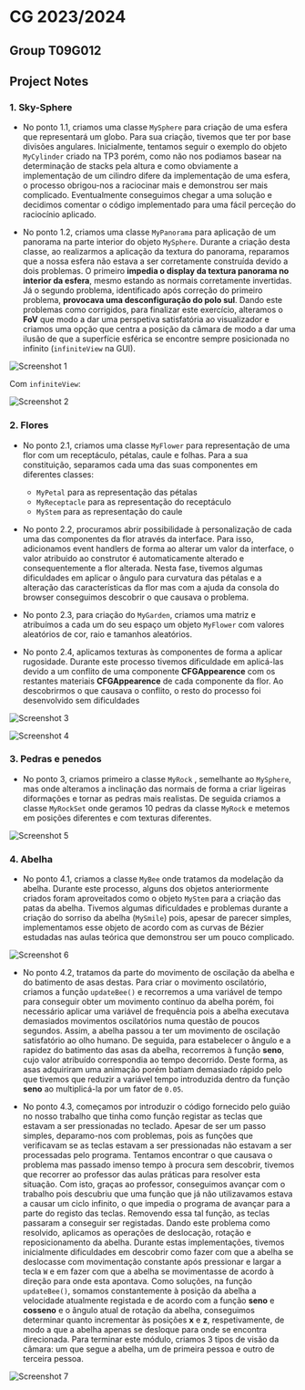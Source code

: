 # CG 2023/2024

## Group T09G012

## Project Notes

### 1. Sky-Sphere

- No ponto 1.1, criamos uma classe `MySphere` para criação de uma esfera que representará um globo. Para sua criação, tivemos que ter por base divisões angulares. Inicialmente, tentamos seguir o exemplo do objeto `MyCylinder` criado na TP3 porém, como não nos podiamos basear na determinação de stacks pela altura e como obviamente a implementação de um cilindro difere da implementação de uma esfera, o processo obrigou-nos a raciocinar mais e demonstrou ser mais complicado. Eventualmente conseguimos chegar a uma solução e decidimos comentar o código implementado para uma fácil perceção do raciocínio aplicado.

- No ponto 1.2, criamos uma classe `MyPanorama` para aplicação de um panorama na parte interior do objeto `MySphere`. Durante a criação desta classe, ao realizarmos a aplicação da textura do panorama, reparamos que a nossa esfera não estava a ser corretamente construída devido a dois problemas. O primeiro **impedia o display da textura panorama no interior da esfera**, mesmo estando as normais corretamente invertidas. Já o segundo problema, identificado após correção do primeiro problema, **provocava uma desconfiguração do polo sul**. Dando este problemas como corrigidos, para finalizar este exercício, alteramos o **FoV** que modo a dar uma perspetiva satisfatória ao visualizador e criamos uma opção que centra a posição da câmara de modo a dar uma ilusão de que a superfície esférica se encontre sempre posicionada no infinito (`infiniteView` na GUI).

![Screenshot 1](screenshots/project-t09g12-1a.png)

Com `infiniteView`:

![Screenshot 2](screenshots/project-t09g12-1b.png)



### 2. Flores

- No ponto 2.1, criamos uma classe `MyFlower` para representação de uma flor com um receptáculo, pétalas, caule e folhas. Para a sua constituição, separamos cada uma das suas componentes em diferentes classes:
    -  `MyPetal` para as representação das pétalas
    -  `MyReceptacle` para as representação do receptáculo
    -  `MyStem` para as representação do caule 

- No ponto 2.2, procuramos abrir possibilidade à personalização de cada uma das componentes da flor através da interface. Para isso, adicionamos event handlers de forma ao alterar um valor da interface, o valor atribuido ao construtor é automaticamente alterado e consequentemente a flor alterada. Nesta fase, tivemos algumas dificuldades em aplicar o ângulo para curvatura das pétalas e a alteração das características da flor mas com a ajuda da consola do browser conseguimos descobrir o que causava o problema.

- No ponto 2.3, para criação do `MyGarden`, criamos uma matriz e atribuímos a cada um do seu espaço um objeto `MyFlower` com valores aleatórios de cor, raio e tamanhos aleatórios.

- No ponto 2.4, aplicamos texturas às componentes de forma a aplicar rugosidade. Durante este processo tivemos dificuldade em aplicá-las devido a um conflito de uma componente **CFGAppearence** com os restantes materiais **CFGAppearence** de cada componente da flor. Ao descobrirmos o que causava o conflito, o resto do processo foi desenvolvido sem dificuldades

![Screenshot 3](screenshots/project-t09g12-2a.png)

![Screenshot 4](screenshots/project-t09g12-2b.png)


### 3. Pedras e penedos

- No ponto 3, criamos primeiro a classe `MyRock` , semelhante ao `MySphere`, mas onde alteramos a inclinação das normais de forma a criar ligeiras diformações e tornar as pedras mais realistas. De seguida criamos a classe `MyRockSet` onde geramos 10 pedras da classe `MyRock` e metemos em posições diferentes e com texturas diferentes.

![Screenshot 5](screenshots/project-t09g12-3.png)


### 4. Abelha

- No ponto 4.1, criamos a classe `MyBee` onde tratamos da modelação da abelha. Durante este processo, alguns dos objetos anteriormente criados foram aproveitados como o objeto `MyStem` para a criação das patas da abelha. Tivemos algumas dificuldades e problemas durante a criação do sorriso da abelha (`MySmile`) pois, apesar de parecer simples, implementamos esse objeto de acordo com as curvas de Bézier estudadas nas aulas teórica que demonstrou ser um pouco complicado.

![Screenshot 6](screenshots/project-t09g12-4.png)

- No ponto 4.2, tratamos da parte do movimento de oscilação da abelha e do batimento de asas destas. Para criar o movimento oscilatório, criamos a função `updateBee()` e recorremos a uma variável de tempo para conseguir obter um movimento contínuo da abelha porém, foi necessário aplicar uma variável de frequência pois a abelha executava demasiados movimentos oscilatórios numa questão de poucos segundos. Assim, a abelha passou a ter um movimento de oscilação satisfatório ao olho humano. De seguida, para estabelecer o ângulo e a rapidez do batimento das asas da abelha, recorremos à função **seno**, cujo valor atribuído correspondia ao tempo decorrido. Deste forma, as asas adquiriram uma animação porém batiam demasiado rápido pelo que tivemos que reduzir a variável tempo introduzida dentro da função **seno** ao multiplicá-la por um fator de `0.05`.

- No ponto 4.3, começamos por introduzir o código fornecido pelo guião no nosso trabalho que tinha como função registar as teclas que estavam a ser pressionadas no teclado. Apesar de ser um passo simples, deparamo-nos com problemas, pois as funções que verificavam se as teclas estavam a ser pressionadas não estavam a ser processadas pelo programa. Tentamos encontrar o que causava o problema mas passado imenso tempo à procura sem descobrir, tivemos que recorrer ao professor das aulas práticas para resolver esta situação. Com isto, graças ao professor, conseguimos avançar com o trabalho pois descubriu que uma função que já não utilizavamos estava a causar um ciclo infinito, o que impedia o programa de avançar para a parte do registo das teclas. Removendo essa tal função, as teclas passaram a conseguir ser registadas. Dando este problema como resolvido, aplicamos as operações de deslocação, rotação e reposicionamento da abelha. Durante estas implementações, tivemos inicialmente dificuldades em descobrir como fazer com que a abelha se deslocasse com movimentação constante após pressionar e largar a tecla `W` e em fazer com que a abelha se movimentasse de acordo à direção para onde esta apontava. Como soluções, na função `updateBee()`, somamos constantemente à posição da abelha a velocidade atualmente registada e de acordo com a função **seno** e **cosseno** e o ângulo atual de rotação da abelha, conseguimos determinar quanto incrementar às posições **x** e **z**, respetivamente, de modo a que a abelha apenas se desloque para onde se encontra direcionada. Para terminar este módulo, criamos 3 tipos de visão da câmara: um que segue a abelha, um de primeira pessoa e outro de terceira pessoa.

![Screenshot 7](screenshots/project-t09g12-5.png)

